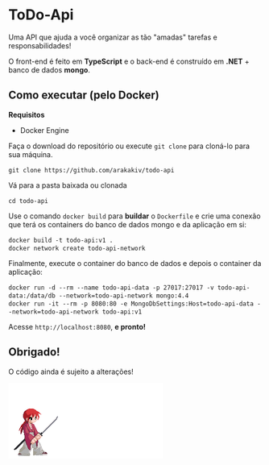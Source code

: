 # ToDo-Api
Uma API que ajuda a você organizar as tão "amadas" tarefas e responsabilidades!

O front-end é feito em **TypeScript** e o back-end é construído em **.NET** + banco de dados **mongo**.

## Como executar (pelo Docker)
**Requisitos**
 - Docker Engine

Faça o download do repositório ou execute `git clone` para cloná-lo para sua máquina.

```
git clone https://github.com/arakakiv/todo-api
```

Vá para a pasta baixada ou clonada

```
cd todo-api
```

Use o comando `docker build` para **buildar** o `Dockerfile` e crie uma conexão que terá os containers do banco de dados mongo e da aplicação em si:

```
docker build -t todo-api:v1 .
docker network create todo-api-network              
```

Finalmente, execute o container do banco de dados e depois o container da aplicação:

```
docker run -d --rm --name todo-api-data -p 27017:27017 -v todo-api-data:/data/db --network=todo-api-network mongo:4.4
docker run -it --rm -p 8080:80 -e MongoDbSettings:Host=todo-api-data --network=todo-api-network todo-api:v1
```

Acesse `http://localhost:8080`, **e pronto!**

## Obrigado!
O código ainda é sujeito a alterações!

![rurouni gif](more/rurouni.gif)
